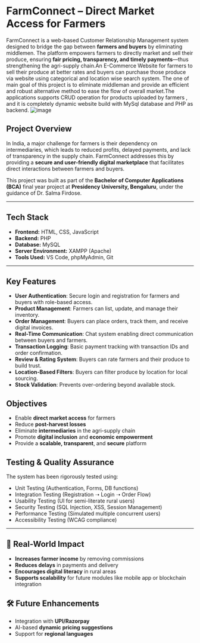 # FarmConnect – Direct Market Access for Farmers

FarmConnect is a web-based Customer Relationship Management system designed to bridge the gap between **farmers and buyers** by eliminating middlemen. The platform empowers farmers to directly market and sell their produce, ensuring **fair pricing, transparency, and timely payments**—thus strengthening the agri-supply chain.An E-Commerce Website for farmers to sell their produce at better rates and buyers can purchase those produce via website using categorical and location wise search system. The one of main goal of this project is to eliminate middleman and provide an efficient and robust alternative method to ease the flow of overall market.The applications supports CRUD operation for products uploaded by farmers , and it is completely dynamic website build with MySql database and PHP as backend. 
![image](https://github.com/user-attachments/assets/ec50e2a5-1d4f-42df-87d5-6d1a85a12f66)

##  Project Overview

In India, a major challenge for farmers is their dependency on intermediaries, which leads to reduced profits, delayed payments, and lack of transparency in the supply chain. FarmConnect addresses this by providing a **secure and user-friendly digital marketplace** that facilitates direct interactions between farmers and buyers.

This project was built as part of the **Bachelor of Computer Applications (BCA)** final year project at **Presidency University, Bengaluru**, under the guidance of Dr. Salma Firdose.

---

##  Tech Stack

- **Frontend:** HTML, CSS, JavaScript
- **Backend:** PHP
- **Database:** MySQL
- **Server Environment:** XAMPP (Apache)
- **Tools Used:** VS Code, phpMyAdmin, Git

---

##  Key Features

-  **User Authentication**: Secure login and registration for farmers and buyers with role-based access.
-  **Product Management**: Farmers can list, update, and manage their inventory.
-  **Order Management**: Buyers can place orders, track them, and receive digital invoices.
-  **Real-Time Communication**: Chat system enabling direct communication between buyers and farmers.
-  **Transaction Logging**: Basic payment tracking with transaction IDs and order confirmation.
-  **Review & Rating System**: Buyers can rate farmers and their produce to build trust.
-  **Location-Based Filters**: Buyers can filter produce by location for local sourcing.
-  **Stock Validation**: Prevents over-ordering beyond available stock.



## Objectives

- Enable **direct market access** for farmers
- Reduce **post-harvest losses**
- Eliminate **intermediaries** in the agri-supply chain
- Promote **digital inclusion** and **economic empowerment**
- Provide a **scalable, transparent**, and **secure** platform


##  Testing & Quality Assurance

The system has been rigorously tested using:

*  Unit Testing (Authentication, Forms, DB functions)
*  Integration Testing (Registration ➝ Login ➝ Order Flow)
*  Usability Testing (UI for semi-literate rural users)
*  Security Testing (SQL Injection, XSS, Session Management)
*  Performance Testing (Simulated multiple concurrent users)
*  Accessibility Testing (WCAG compliance)

---

## 📌 Real-World Impact

*  **Increases farmer income** by removing commissions
*  **Reduces delays** in payments and delivery
*  **Encourages digital literacy** in rural areas
*  **Supports scalability** for future modules like mobile app or blockchain integration



## 🛠 Future Enhancements

* Integration with **UPI/Razorpay**
* AI-based **dynamic pricing suggestions**
* Support for **regional languages**

